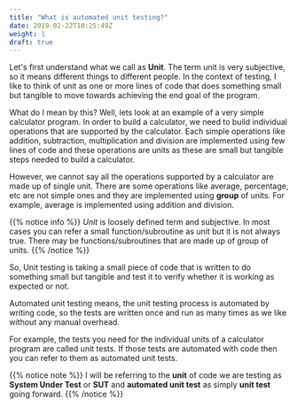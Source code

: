 ```yaml
---
title: "What is automated unit testing?"
date: 2019-02-22T10:25:49Z
weight: 1
draft: true
---
```


Let's first understand what we call as **Unit**. The term unit is very subjective, so it means different things to different people. In the context of testing, I like to think of unit as one or more lines of code that does something small but tangible to move towards achieving the end goal of the program. 

What do I mean by this? Well, lets look at an example of a very simple calculator program. In order to build a calculator, we need to build individual operations that are supported by the calculator. Each simple operations like addition, subtraction, multiplication and division are implemented using few lines of code and these operations are units as these are small but tangible steps needed to build a calculator.

However, we cannot say all the operations supported by a calculator are made up of single unit. There are some operations like average, percentage, etc are not simple ones and they are implemented using **group** of units. For example, average is implemented using addition and division.

{{% notice info %}}
 *Unit* is loosely defined term and subjective. In most cases you can refer a small function/subroutine as unit but it is not always true. There may be functions/subroutines that are made up of group of units.
 {{% /notice %}}

So, Unit testing is taking a small piece of code that is written to do something small but tangible and test it to verify whether it is working as expected or not. 

Automated unit testing means, the unit testing process is automated by writing code, so the tests are written once and run as many times as we like without any manual overhead. 

For example, the tests you need for the individual units of a calculator program are called unit tests. If those tests are automated with code then you can refer to them as automated unit tests.

{{% notice note %}}
 I will be referring to the **unit** of code we are testing as **System Under Test** or **SUT** and **automated unit test** as simply **unit test** going forward.
 {{% /notice %}}